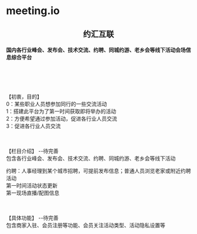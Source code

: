 # meeting.io
<h2 style="text-align:center">约汇互联</h2>
<h4>
国内各行业峰会、发布会、技术交流、约聘、同城约游、老乡会等线下活动会场信息综合平台
</h4>

<br/>
<br/>
<br/>

<br/>
【初衷，目的】<br/>
0：某些职业人员想参加同行的一些交流活动<br/>
1：搭建此平台为了第一时间获取即将举办的活动<br/>
2：方便希望通过参加活动，促进各行业人员交流<br/>
3：促进各行业人员交流<br/>
<br/>
<br/>

【栏目介绍】 --待完善<br/>
包含各行业峰会、发布会、技术交流、约聘、同城约游、老乡会等线下活动<br/>

约聘：人事经理到某个城市招聘，可提前发布信息；普通人员浏览老家或附近约聘活动<br/>
第一时间活动状态更新<br/>
第一现场直播/配图信息<br/>

<br/>
<br/>
【具体功能】 --待完善<br/>
包含商家入驻、会员注册等功能、会员关注活动类型、活动隐私设置等
